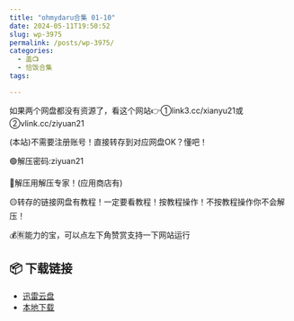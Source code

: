 ```yaml
---
title: "ohmydaru合集 01-10"
date: 2024-05-11T19:50:52
slug: wp-3975
permalink: /posts/wp-3975/
categories:
  - 盖📺
  - 恰饭合集
tags:

---
```


如果两个网盘都没有资源了，看这个网站👉①link3.cc/xianyu21或②vlink.cc/ziyuan21

(本站)不需要注册账号！直接转存到对应网盘OK？懂吧！

🟢解压密码:ziyuan21

🔵解压用解压专家！(应用商店有)

🟡转存的链接网盘有教程！一定要看教程！按教程操作！不按教程操作你不会解压！

💰🈶能力的宝，可以点左下角赞赏支持一下网站运行

## 📦 下载链接
- [迅雷云盘](https://blziyuan21.com/pay-download/3975?key=aea1e27658&down_id=0)
- [本地下载](https://blziyuan21.com/pay-download/3975?key=aea1e27658&down_id=1)

